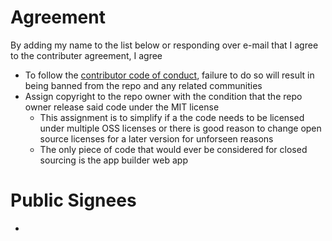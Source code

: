 # Agreement
By adding my name to the list below or responding over e-mail that I agree to the contributer agreement, I agree
- To follow the [contributor code of conduct](https://github.com/beattyml1/metatonic/blob/master/CodeOfConduct.md), failure to do so will result in being banned from the repo and any related communities
- Assign copyright to the repo owner with the condition that the repo owner release said code under the MIT license
  - This assignment is to simplify if a the code needs to be licensed under multiple OSS licenses or there is good reason to change open source licenses for a later version for unforseen reasons
  - The only piece of code that would ever be considered for closed sourcing is the app builder web app 

# Public Signees
- 
